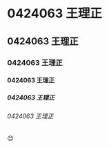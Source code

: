 # 0424063 王理正
## 0424063 王理正
### 0424063 王理正
#### 0424063 王理正
##### 0424063 王理正
###### 0424063 王理正
:blush:
